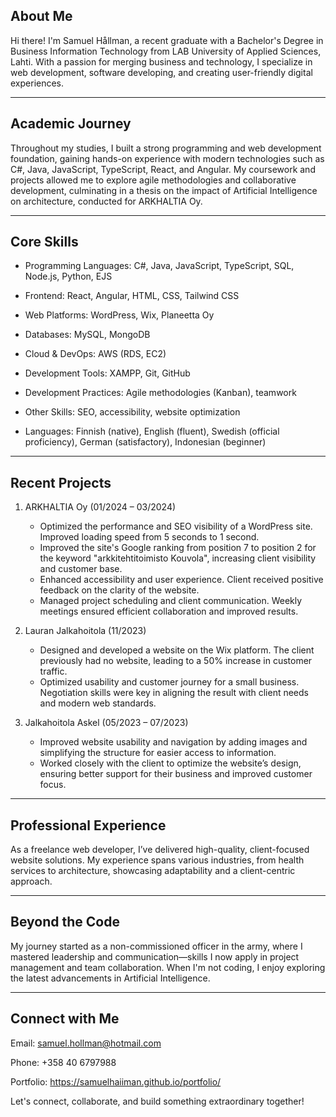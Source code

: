 ## About Me

Hi there! I'm Samuel Hållman, a recent graduate with a Bachelor's Degree in Business Information Technology from LAB University of Applied Sciences, Lahti. With a passion for merging business and technology, I specialize in web development, software developing, and creating user-friendly digital experiences.

---

## Academic Journey

Throughout my studies, I built a strong programming and web development foundation, gaining hands-on experience with modern technologies such as C#, Java, JavaScript, TypeScript, React, and Angular. My coursework and projects allowed me to explore agile methodologies and collaborative development, culminating in a thesis on the impact of Artificial Intelligence on architecture, conducted for ARKHALTIA Oy.

---

## Core Skills

- Programming Languages: C#, Java, JavaScript, TypeScript, SQL, Node.js, Python, EJS

- Frontend: React, Angular, HTML, CSS, Tailwind CSS

- Web Platforms: WordPress, Wix, Planeetta Oy

- Databases: MySQL, MongoDB

- Cloud & DevOps: AWS (RDS, EC2)

- Development Tools: XAMPP, Git, GitHub

- Development Practices: Agile methodologies (Kanban), teamwork

- Other Skills: SEO, accessibility, website optimization

- Languages: Finnish (native), English (fluent), Swedish (official proficiency), German (satisfactory), Indonesian (beginner)

---

## Recent Projects
1. ARKHALTIA Oy (01/2024 – 03/2024)

    - Optimized the performance and SEO visibility of a WordPress site. Improved loading speed from 5 seconds to 1 second.
    - Improved the site's Google ranking from position 7 to position 2 for the keyword "arkkitehtitoimisto Kouvola", increasing client visibility and customer base.
    - Enhanced accessibility and user experience. Client received positive feedback on the clarity of the website.
    - Managed project scheduling and client communication. Weekly meetings ensured efficient collaboration and improved results.

2. Lauran Jalkahoitola (11/2023)

    - Designed and developed a website on the Wix platform. The client previously had no website, leading to a 50% increase in customer traffic.
    - Optimized usability and customer journey for a small business. Negotiation skills were key in aligning the result with client needs and modern web standards.

3. Jalkahoitola Askel (05/2023 – 07/2023)

    - Improved website usability and navigation by adding images and simplifying the structure for easier access to information.
    - Worked closely with the client to optimize the website’s design, ensuring better support for their business and improved customer focus.
  
---

## Professional Experience

As a freelance web developer, I’ve delivered high-quality, client-focused website solutions. My experience spans various industries, from health services to architecture, showcasing adaptability and a client-centric approach.

---

## Beyond the Code

My journey started as a non-commissioned officer in the army, where I mastered leadership and communication—skills I now apply in project management and team collaboration. When I'm not coding, I enjoy exploring the latest advancements in Artificial Intelligence.

---

## Connect with Me

Email: samuel.hollman@hotmail.com

Phone: +358 40 6797988

Portfolio: https://samuelhaiiman.github.io/portfolio/

Let's connect, collaborate, and build something extraordinary together!


